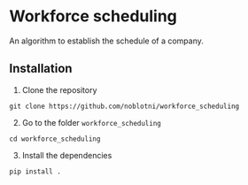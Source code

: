 # Workforce scheduling

An algorithm to establish the schedule of a company.

## Installation

1. Clone the repository
```
git clone https://github.com/noblotni/workforce_scheduling
```
2. Go to the folder `workforce_scheduling`
```
cd workforce_scheduling
```
3. Install the dependencies
```
pip install .
``` 

